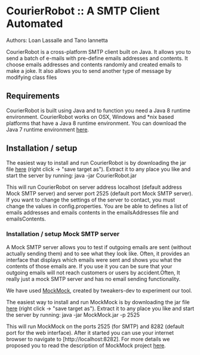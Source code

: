# CourierRobot :: A SMTP Client Automated
Authors: Loan Lassalle and Tano Iannetta 


CourierRobot is a cross-platform SMTP client built on Java. It allows you to send a batch of e-mails with pre-define emails addresses and contents.
It choose emails addresses and contents randomly and created emails to make a joke.
It also allows you to send another type of message by modifying class files


## Requirements

CourierRobot is built using Java and to function you need a Java 8 runtime environment. CourierRobot works on OSX, Windows and *nix based platforms that have a Java 8 runtime environment. You can download the Java 7 runtime environment [here](http://www.oracle.com/technetwork/java/javase/downloads/java-se-jre-7-download-432155.html).


## Installation / setup

The easiest way to install and run CourierRobot is by downloading the jar file [here](https://github.com/lassalleloan/CourierRobot/raw/master/out/artifacts/CourierRobot_jar/CourierRobot.jar?raw=true) (right click -> "save target as"). Extract it to any place you like and start the server by running: java -jar CourierRobot.jar

This will run CourierRobot on server address localhost (default address Mock SMTP server) and server port 2525 (default port Mock SMTP server).
If you want to change the settings of the server to contact, you must change the values in config.properties.
You are be able to defines a list of emails addresses and emails contents in the emailsAddresses file and emailsContents.


### Installation / setup Mock SMTP server

A Mock SMTP server allows you to test if outgoing emails are sent (without actually sending them) and to see what they look like. Often, it provides an interface that displays which emails were sent and shows you what the contents of those emails are. If you use it you can be sure that your outgoing emails will not reach customers or users by accident.Often, It really just a mock SMTP server and has no email sending functionality.

We have used [MockMock](https://github.com/tweakers-dev/MockMock), created by tweakers-dev to experiment our tool.

The easiest way to install and run MockMock is by downloading the jar file [here](https://github.com/tweakers-dev/MockMock/blob/master/release/MockMock.jar?raw=true) (right click -> "save target as"). Extract it to any place you like and start the server by running: java -jar MockMock.jar -p 2525

This will run MockMock on the ports 2525 (for SMTP) and 8282 (default port for the web interface). After it started you can use your internet browser to navigate to [http://localhost:8282].
For more details we proposed you to read the description of MockMock project [here](https://github.com/tweakers-dev/MockMock).

